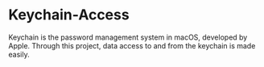 # Keychain-Access
Keychain is the password management system in macOS, developed by Apple. Through this project, data access to and from the keychain is made easily.
